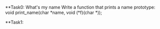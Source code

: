 **Task0: What's my name
   Write a function that prints a name
   prototype: void print_name(char *name, void (*f)(char *));

**Task1:
